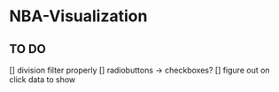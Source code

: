 # NBA-Visualization

## TO DO


[] division filter properly
[] radiobuttons -> checkboxes?
[] figure out on click data to show